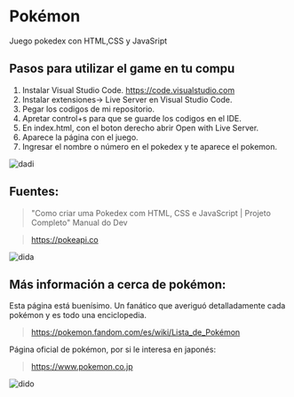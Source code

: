 # Pokémon

Juego pokedex con HTML,CSS y JavaSript

## Pasos para utilizar el game en tu compu

1. Instalar Visual Studio Code. https://code.visualstudio.com
2. Instalar extensiones-> Live Server en Visual Studio Code.
3. Pegar los codigos de mi repositorio.
4. Apretar control+s para que se guarde los codigos en el IDE.
5. En index.html, con el boton derecho abrir Open with Live Server.
6. Aparece la página con el juego.
7. Ingresar el nombre o número en el pokedex y te aparece el pokemon.

![dadi](https://user-images.githubusercontent.com/92184167/183006218-4092ba89-e606-48ed-b59f-d6f2916216cd.jpg)

## Fuentes:
> "Como criar uma Pokedex com HTML, CSS e JavaScript | Projeto Completo" Manual do Dev

> https://pokeapi.co

![dida](https://user-images.githubusercontent.com/92184167/183007541-31497696-2780-43d0-b24e-0d8cc3556fed.jpg)

## Más información a cerca de pokémon:

Esta página está buenísimo. Un fanático que averiguó detalladamente cada pokémon y es todo una enciclopedia.
> https://pokemon.fandom.com/es/wiki/Lista_de_Pokémon

Página oficial de pokémon, por si le interesa en japonés:
> https://www.pokemon.co.jp

![dido](https://user-images.githubusercontent.com/92184167/183006234-e4453c38-66e2-4b6c-9167-12f13fbca311.jpg)





